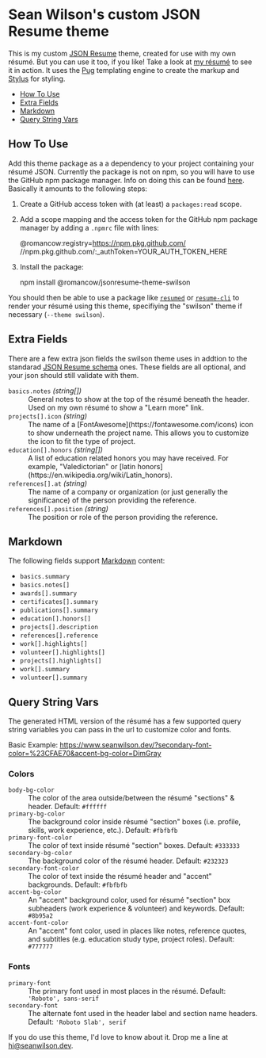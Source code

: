 # Sean Wilson's custom JSON Resume theme

This is my custom [JSON Resume](https://jsonresume.org/) theme, created for use with my own résumé. But you can use it too, if you like! Take a look at [my résumé](https://seanwilson.dev) to see it in action. It uses the [Pug](https://github.com/pugjs/pug) templating engine to create the markup and [Stylus](https://github.com/stylus/stylus) for styling.

- [How To Use](#how-to-use)
- [Extra Fields](#extra-fields)
- [Markdown](#markdown)
- [Query String Vars](#query-string-vars)

## How To Use

Add this theme package as a a dependency to your project containing your résumé JSON. Currently the package is not on npm, so you will have to use the GitHub npm package manager. Info on doing this can be found [here](https://help.github.com/en/articles/configuring-npm-for-use-with-github-package-registry#installing-a-package). Basically it amounts to the following steps:

1) Create a GitHub access token with (at least) a `packages:read` scope.

2) Add a scope mapping and the access token for the GitHub npm package manager by adding a `.npmrc` file with lines:

	@romancow:registry=https://npm.pkg.github.com/
	//npm.pkg.github.com/:_authToken=YOUR_AUTH_TOKEN_HERE

3) Install the package:

	npm install @romancow/jsonresume-theme-swilson

You should then be able to use a package like [`resumed`](https://www.npmjs.com/package/resumed) or [`resume-cli`](https://www.npmjs.com/package/resume-cli) to render your résumé using this theme, specifiying the "swilson" theme if necessary (`--theme swilson`).


## Extra Fields

There are a few extra json fields the swilson theme uses in addtion to the standarad [JSON Resume schema](https://jsonresume.org/schema/) ones. These fields are all optional, and your json should still validate with them.

<dl>
	<dt><code>basics.notes</code> <em>(string[])</em></dt>
	<dd>General notes to show at the top of the résumé beneath the header. Used on my own résumé to show a "Learn more" link.</dd>
	<dt><code>projects[].icon</code> <em>(string)</em></dt>
	<dd>The name of a [FontAwesome](https://fontawesome.com/icons) icon to show underneath the project name. This allows you to customize the icon to fit the type of project.</dd>
	<dt><code>education[].honors</code> <em>(string[])</em></dt>
	<dd>A list of education related honors you may have received. For example, "Valedictorian" or [latin honors](https://en.wikipedia.org/wiki/Latin_honors).</dd>
	<dt><code>references[].at</code> <em>(string)</em></dt>
	<dd>The name of a company or organization (or just generally the significance) of the person providing the reference.</dd>
	<dt><code>references[].position</code> <em>(string)</em></dt>
	<dd>The position or role of the person providing the reference.</dd>
</dl>


## Markdown

The following fields support [Markdown](https://www.markdownguide.org/basic-syntax/) content:

- `basics.summary`
- `basics.notes[]`
- `awards[].summary`
- `certificates[].summary`
- `publications[].summary`
- `education[].honors[]`
- `projects[].description`
- `references[].reference`
- `work[].highlights[]`
- `volunteer[].highlights[]`
- `projects[].highlights[]`
- `work[].summary`
- `volunteer[].summary`


## Query String Vars

The generated HTML version of the résumé has a few supported query string variables you can pass in the url to customize color and fonts.

Basic Example: https://www.seanwilson.dev/?secondary-font-color=%23CFAE70&accent-bg-color=DimGray

### Colors
<dl>
	<dt><code>body-bg-color</code></dt>
	<dd>The color of the area outside/between the résumé "sections" & header. Default: <code>#ffffff</code></dd>
	<dt><code>primary-bg-color</code></dt>
	<dd>The background color inside résumé "section" boxes (i.e. profile, skills, work experience, etc.). Default: <code>#fbfbfb</code></dd>
	<dt><code>primary-font-color</code></dt>
	<dd>The color of text inside résumé "section" boxes. Default: <code>#333333</code></dd>
	<dt><code>secondary-bg-color</code></dt>
	<dd>The background color of the résumé header. Default: <code>#232323</code></dd>
	<dt><code>secondary-font-color</code></dt>
	<dd>The color of text inside the résumé header and "accent" backgrounds. Default: <code>#fbfbfb</code></dd>
	<dt><code>accent-bg-color</code></dt>
	<dd>An "accent" background color, used for résumé "section" box subheaders (work experience & volunteer) and keywords. Default: <code>#8b95a2</code></dd>
	<dt><code>accent-font-color</code></dt>
	<dd>An "accent" font color, used in places like notes, reference quotes, and subtitles (e.g. education study type, project roles). Default: <code>#777777</code></dd>
</dl>

### Fonts
<dl>
	<dt><code>primary-font</code></dt>
	<dd>The primary font used in most places in the résumé. Default: <code>'Roboto', sans-serif</code></dd>
	<dt><code>secondary-font</code></dt>
	<dd>The alternate font used in the header label and section name headers. Default: <code>'Roboto Slab', serif</code></dd>
</dl>


If you do use this theme, I'd love to know about it. Drop me a line at <hi@seanwilson.dev>.
